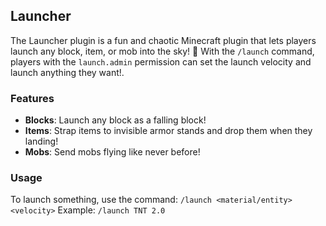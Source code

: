 ## Launcher

The Launcher plugin is a fun and chaotic Minecraft plugin that lets players launch any block, item, or mob into the sky! 🚀
With the `/launch` command, players with the `launch.admin` permission can set the launch velocity and launch anything they want!.

### Features
- **Blocks**: Launch any block as a falling block!
- **Items**: Strap items to invisible armor stands and drop them when they landing!
- **Mobs**: Send mobs flying like never before!

### Usage
To launch something, use the command:
`/launch <material/entity> <velocity>`
Example:
`/launch TNT 2.0`
